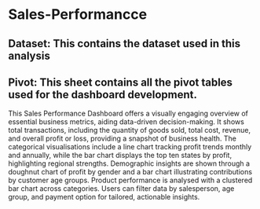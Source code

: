 # Sales-Performancce
## Dataset: This contains the dataset used in this analysis
## Pivot: This sheet contains all the pivot tables used for the dashboard development.

This Sales Performance Dashboard offers a visually engaging overview of essential business metrics, aiding data-driven decision-making. It shows total transactions, including the quantity of goods sold, total cost, revenue, and overall profit or loss, providing a snapshot of business health. The categorical visualisations include a line chart tracking profit trends monthly and annually, while the bar chart displays the top ten states by profit, highlighting regional strengths. Demographic insights are shown through a doughnut chart of profit by gender and a bar chart illustrating contributions by customer age groups. Product performance is analysed with a clustered bar chart across categories. Users can filter data by salesperson, age group, and payment option for tailored, actionable insights.
